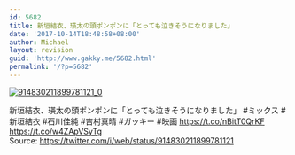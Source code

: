 ```yaml
---
id: 5682
title: 新垣結衣、瑛太の頭ポンポンに「とっても泣きそうになりました」
date: '2017-10-14T18:48:58+08:00'
author: Michael
layout: revision
guid: 'http://www.gakky.me/5682.html'
permalink: '/?p=5682'
---
```


[![914830211899781121_0](http://www.yui-aragaki.org/wp-content/uploads/2017/10/914830211899781121_0.jpg)](http://www.yui-aragaki.org/wp-content/uploads/2017/10/914830211899781121_0.jpg)

新垣結衣、瑛太の頭ポンポンに「とっても泣きそうになりました」 #ミックス #新垣結衣 #石川佳純 #吉村真晴 #ガッキー #映画 https://t.co/nBitT0QrKF https://t.co/w4ZApVSyTg  
Source: <https://twitter.com/i/web/status/914830211899781121>